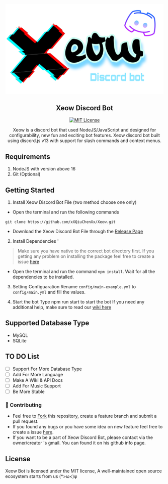 <div align="center">
<a href="https://github.com/xXQiuChenXx/"><img src="https://github.com/xXQiuChenXx/Xeow/blob/master/src/Images/Xeow.png?raw=true" alt="Xeow"></a>

## Xeow Discord Bot

[![MIT License](https://img.shields.io/github/license/xXQiuChenXx/Xeow?&logo=github)](LICENSE)

Xeow is a discord bot that used NodeJS/JavaScript and designed for configurability, new fun and exciting bot features. Xeow discord bot built using discord.js v13 with support for slash commands and context menus.

</div>

## Requirements

1. NodeJS with version above 16
2. Git (Optional)

## Getting Started

1. Install Xeow Discord Bot File (two method choose one only)
- Open the terminal and run the following commands
```
git clone https://github.com/xXQiuChenXx/Xeow.git
```
- Download the Xeow Discord Bot File through the [Release Page](https://github.com/xXQiuChenXx/Xeow/releases/)

2. Install Dependencies '
> Make sure you have native to the correct bot directory first.
> If you getting any problem on installing the package feel free to create a issue [here](https://github.com/xXQiuChenXx/Xeow/issues)
- Open the terminal and run the command ```npm install```. Wait for all the dependencies to be installed.

3. Setting Configuaration
Rename ```config/main-example.yml``` to ```config/main.yml``` and fill the values.

4. Start the bot
Type npm run start to start the bot
If you need any additional help, make sure to read our [wiki here](https://github.com/xXQiuChenXx/Xeow/wiki)

## Supported Database Type
- MySQL
- SQLite

## TO DO List
- [ ] Support For More Database Type
- [ ] Add For More Language
- [ ] Make A Wiki & API Docs
- [ ] Add For Music Support
- [ ] Be More Stable

### 🤝 Contributing

* Feel free to [Fork](https://github.com/xXQiuChenXx/Xeow/fork) this repository, create a feature branch and submit a pull request.
* If you found any bugs or you have some idea on new feature feel free to create a issue [here](https://github.com/xXQiuChenXx/Xeow/issues).
* If you want to be a part of Xeow Discord Bot, please contact via the owner/creator 's gmail. You can found it on his github info page.

## License
Xeow Bot is licensed under the MIT license, A well-maintained open source ecosystem starts from us (*>ω<)φ